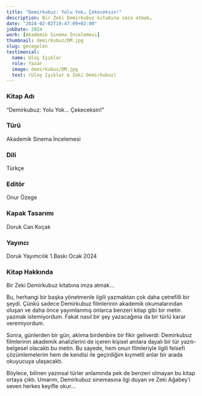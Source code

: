 ```yaml
---
title: "Demirkubuz: Yolu Yok… Çekeceksin!"
description: Bir Zeki Demirkubuz kitabına imza atmak…
date: "2024-02-02T19:47:09+02:00"
jobDate: 2024
work: [Akademik Sinema İncelemesi]
thumbnail: demirkubuz/DM.jpg
slug: gecegelen
testimonial:
  name: Ulaş Işıklar
  role: Yazar
  image: demirkubuz/DM.jpg
  text: (Ulaş Işıklar & Zeki Demirkubuz)
---
```


### Kitap Adı
“Demirkubuz: Yolu Yok… Çekeceksin!”
### Türü
Akademik Sinema İncelemesi
### Dili
Türkçe
### Editör
Onur Özege
### Kapak Tasarımı
Doruk Can Koçak
### Yayıncı
Doruk Yayımcılık 
1.Baskı
Ocak 2024

### Kitap Hakkında

Bir Zeki Demirkubuz kitabına imza atmak…

Bu, herhangi bir başka yönetmenle ilgili yazmaktan çok daha çetrefilli bir şeydi. Çünkü sadece Demirkubuz filmlerinin akademik okumalarından oluşan ve daha önce yayımlanmış onlarca benzeri kitap gibi bir metin yazmak istemiyordum. Fakat nasıl bir şey yazacağıma da bir türlü karar veremiyordum.

Sonra, günlerden bir gün, aklıma birdenbire bir fikir geliverdi: Demirkubuz filmlerinin akademik analizlerini de içeren kişisel anılara dayalı bir tür yazılı-belgesel olacaktı bu metin. Bu sayede, hem onun filmleriyle ilgili felsefi çözümlemelerim hem de kendisi ile geçirdiğim kıymetli anlar bir arada okuyucuya ulaşacaktı.

Böylece, bilinen yazınsal türler anlamında pek de benzeri olmayan bu kitap ortaya çıktı. Umarım, Demirkubuz sinemasına ilgi duyan ve Zeki Ağabey’i seven herkes keyifle okur…    
